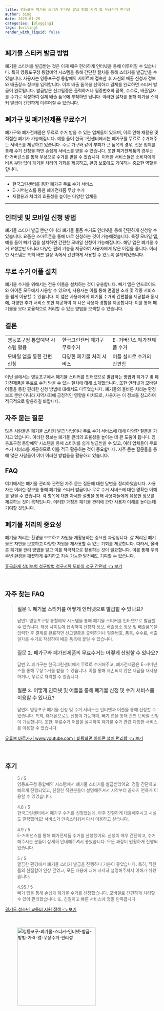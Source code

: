 ```yaml
---
title: 영등포구 폐기물 스티커 인터넷 발급 방법 가격 앱 무상수거 편리성
author: bing
date: 2025-01-29
categories: [Blogging]
tags: [writing]
render_with_liquid: false
---
```



<h2 id='폐기물 스티커 발급 방법'>폐기물 스티커 발급 방법</h2>

<p>폐기물 스티커를 발급받는 것은 이제 매우 편리하게 인터넷을 통해 이루어질 수 있습니다. 특히 영등포구청 통합예약 시스템을 통해 간단한 절차를 통해 스티커를 발급받을 수 있습니다. 사용자는 영등포구청 통합예약 사이트에 접속한 후 자신의 배출 신청자 정보와 배출장소 정보를 입력합니다. 이후 배출 품목을 선택하고 결제를 완료하면 스티커 발급이 완료됩니다. 발급받은 신고필증은 출력하거나 필증번호와 품목, 수수료, 배출일자를 수기로 작성하여 실제 배출 품목에 부착하면 됩니다. 이러한 절차를 통해 폐기물 스티커 발급이 간편하게 이루어질 수 있습니다.</p>

<h2 id='폐가구 및 폐가전제품 무료수거'>폐가구 및 폐가전제품 무료수거</h2>

<p>폐가구와 폐가전제품은 무료로 수거 받을 수 있는 업체들이 있으며, 이로 인해 재활용 및 적절한 폐기가 가능해집니다. 예를 들어 한국그린센터에서는 폐가구를 무료로 수거해주는 서비스를 제공하고 있습니다. 주로 가구와 같이 부피가 큰 품목의 경우, 전문 업체를 통해 수거 신청을 하면 손쉽게 서비스를 받을 수 있습니다. 또한 폐가전제품의 경우는 E-거버넌스를 통해 무상으로 수거를 받을 수 있습니다. 이러한 서비스들은 소비자에게 비용 부담 없이 폐기물 처리의 기회를 제공하고, 환경 보호에도 기여하는 중요한 역할을 합니다.</p>

<hr />

<ul>
    <li>한국그린센터를 통한 폐가구 무료 수거 서비스</li>
    <li>E-거버넌스를 통한 폐가전제품 무상 수거</li>
    <li>재활용과 처리의 효율성을 높이는 다양한 업체들</li>
</ul>

<hr />

<h2 id='인터넷 및 모바일 신청 방법'>인터넷 및 모바일 신청 방법</h2>

<p>폐기물 스티커 발급 뿐만 아니라 폐기물 물품 수거도 인터넷을 통해 간편하게 신청할 수 있습니다. 요즘은 스마트폰을 통해 바로 신청하는 것이 가능해졌습니다. 특정 모바일 앱, 예를 들어 빼기 앱을 설치하면 간편한 모바일 신청이 가능해집니다. 해당 앱은 폐기물 수거 요청뿐만 아니라 다양한 편의 기능을 제공하여 사용자에게 많은 이점을 줍니다. 이러한 시스템은 특히 바쁜 일상 속에서 간편하게 사용할 수 있도록 설계되었습니다.</p>

<h2 id='무료 수거 어플 설치'>무료 수거 어플 설치</h2>

<p>폐기물 수거를 위해서는 전용 어플을 설치하는 것이 유용합니다. 빼기 앱은 안드로이드와 아이폰 모두에서 사용할 수 있으며, 사용자는 이를 통해 면밀한 소개 및 각종 서비스를 쉽게 이용할 수 있습니다. 이 앱은 사용자에게 폐기물 수거의 간편함을 제공함과 동시에, 다양한 추가 서비스 또한 제공하여 더 나은 사용자 경험을 제공합니다. 이를 통해 폐기물을 보다 효율적으로 처리할 수 있는 방법을 모색할 수 있습니다.</p>

<h2 id='결론'>결론</h2>

<table>
    <tr>
        <td>영등포구청 통합예약 시스템 활용</td>
        <td>한국그린센터 폐가구 무료수거</td>
        <td>E-거버넌스 폐가전제품 수거</td>
    </tr>
    <tr>
        <td>모바일 앱을 통한 간편 신청</td>
        <td>다양한 폐기물 처리 서비스</td>
        <td>어플 설치로 수거의 간편함</td>
    </tr>
</table>

<p>이번 글에서는 영등포구에서 폐기물 스티커를 인터넷으로 발급하는 방법과 폐가구 및 폐가전제품을 무료로 수거 받을 수 있는 절차에 대해 소개했습니다. 또한 인터넷과 모바일 어플을 통한 편리한 신청 방법에 대해서도 다루었습니다. 폐기물의 올바른 처리는 환경 보호 뿐만 아니라 지역사회에 긍정적인 영향을 미치므로, 사용자는 이 정보를 참고하여 적극적으로 활용하길 바랍니다.</p>

<h2 id='자주 묻는 질문'>자주 묻는 질문</h2>

<p>많은 사람들은 폐기물 스티커 발급 방법이나 무료 수거 서비스에 대해 다양한 질문을 가지고 있습니다. 이러한 정보는 폐기물 관리의 효율성을 높이는 데 큰 도움이 됩니다. 영등포구청 통합예약 시스템을 통해 스티커를 쉽게 발급받을 수 있고, 여러 업체들이 무료 수거 서비스를 제공하므로 이를 적극 활용하는 것이 중요합니다. 자주 묻는 질문들을 통해 많은 사람들이 이미 이러한 방법들을 활용하고 있습니다.</p>

<h2 id='FAQ'>FAQ</h2>

<p>여기에서는 폐기물 관리와 관련된 자주 묻는 질문에 대한 답변을 정리하였습니다. 사용자는 이러한 정보를 통해 폐기물 스티커 발급이나 무료 수거 서비스에 대한 명확한 이해를 얻을 수 있습니다. 각 항목에 대한 자세한 설명을 통해 사용자들에게 유용한 정보를 제공하는 것이 목적입니다. 이러한 과정은 폐기물 관리에 관한 사용자 이해를 높이는데 기여할 것입니다.</p>

<h2 id='폐기물 처리의 중요성'>폐기물 처리의 중요성</h2>

<p>폐기물 처리는 환경을 보호하고 자원을 재활용하는 중요한 과정입니다. 잘 처리된 폐기물은 자연을 보호하고 다양한 자원을 재사용할 수 있는 기회를 제공합니다. 따라서, 올바른 폐기물 관리 방법을 알고 이를 적극적으로 활용하는 것이 필요합니다. 이를 통해 우리 주변 환경을 깨끗하게 유지하고 지속 가능한 발전에도 기여할 수 있습니다.</p>


<p><a class="click-button" title="흥국화재 실비보험 청구방법 청구서류 모바일 청구 간편성" href="https://blackassets.github.io/posts/%ED%9D%A5%EA%B5%AD%ED%99%94%EC%9E%AC-%EC%8B%A4%EB%B9%84%EB%B3%B4%ED%97%98-%EC%B2%AD%EA%B5%AC%EB%B0%A9%EB%B2%95-%EC%B2%AD%EA%B5%AC%EC%84%9C%EB%A5%98-%EB%AA%A8%EB%B0%94%EC%9D%BC-%EC%B2%AD%EA%B5%AC-%EA%B0%84%ED%8E%B8%EC%84%B1/" rel="dofollow">흥국화재 실비보험 청구방법 청구서류 모바일 청구 간편성 👈 보기</a></p><br>
<h2 id='자주_찾는_FAQ'>자주 찾는 FAQ</h2>
<div itemscope="" itemtype="https://schema.org/FAQPage"> 
<blockquote> 
<div itemscope="" itemprop="mainEntity" itemtype="https://schema.org/Question"> 
<h3 itemprop="name">질문 1. 폐기물 스티커를 어떻게 인터넷으로 발급할 수 있나요?</h3> 
<div itemscope="" itemprop="acceptedAnswer" itemtype="https://schema.org/Answer"> 
<span itemprop="text"> 
<p>답변1. 영등포구청 통합예약 시스템을 통해 폐기물 스티커를 인터넷으로 발급할 수 있습니다. 해당 사이트에 접속하여 신청자 정보, 배출장소 정보 및 배출품목을 입력한 후 결제를 완료하면 신고필증을 출력하거나 필증번호, 품목, 수수료, 배출일자를 수기로 작성하여 배출 품목에 붙일 수 있습니다.</p> 
</span> 
</div> 
</div> 

<div itemscope="" itemprop="mainEntity" itemtype="https://schema.org/Question"> 
<h3 itemprop="name">질문 2. 폐가구와 폐가전제품의 무료수거는 어떻게 신청할 수 있나요?</h3> 
<div itemscope="" itemprop="acceptedAnswer" itemtype="https://schema.org/Answer"> 
<span itemprop="text"> 
<p>답변 2. 폐가구는 한국그린센터에서 무료로 수거해주고, 폐가전제품은 E-거버넌스를 통해 무상수거를 받을 수 있습니다. 이를 통해 훼손되지 않은 제품을 재사용하거나, 무료로 처리할 수 있습니다.</p> 
</span> 
</div> 
</div> 

<div itemscope="" itemprop="mainEntity" itemtype="https://schema.org/Question"> 
<h3 itemprop="name">질문 3. 어떻게 인터넷 및 어플을 통해 폐기물 신청 및 수거 서비스를 이용할 수 있나요?</h3> 
<div itemscope="" itemprop="acceptedAnswer" itemtype="https://schema.org/Answer"> 
<span itemprop="text"> 
<p>답변3. 영등포구 폐기물 신청 및 수거 서비스는 인터넷과 어플을 통해 신청할 수 있습니다. 특히, 휴대폰으로도 신청이 가능하며, 빼기 앱을 통해 간편 모바일 신청이 가능합니다. 또한, 무료수거 어플을 설치하여 폐기물 수거 관련 다양한 서비스를 이용할 수 있습니다.</p> 
</span> 
</div> 
</div> 

</blockquote> 
</div>
<p><a class="click-button" title="유튜브 바로가기 www.youtube.comㅣ바탕화면 아이콘 설치 편리함" href="https://blackassets.github.io/posts/%EC%9C%A0%ED%8A%9C%EB%B8%8C-%EB%B0%94%EB%A1%9C%EA%B0%80%EA%B8%B0-www.youtube.com%E3%85%A3%EB%B0%94%ED%83%95%ED%99%94%EB%A9%B4-%EC%95%84%EC%9D%B4%EC%BD%98-%EC%84%A4%EC%B9%98-%ED%8E%B8%EB%A6%AC%ED%95%A8/" rel="dofollow">유튜브 바로가기 www.youtube.comㅣ바탕화면 아이콘 설치 편리함 👈 보기</a></p><br>
<h2 id='후기'>후기</h2>
<div itemscope itemtype="https://schema.org/Product">
  <blockquote>
  <div itemprop="review" itemscope itemtype="https://schema.org/Review">
      <div itemprop="reviewRating" itemscope itemtype="https://schema.org/Rating"> <span itemprop="ratingValue">5</span> / <span itemprop="bestRating">5</span> </div>
      <span itemprop="reviewBody">영등포구청 통합예약 시스템에서 폐기물 스티커를 발급받았어요. 정말 간단하고 빠르게 진행되었고, 친절한 직원분들이 설명해주셔서 시작부터 끝까지 편하게 이용할 수 있었습니다.</span>
  </div>
  <br>
  <div itemprop="review" itemscope itemtype="https://schema.org/Review">
      <div itemprop="reviewRating" itemscope itemtype="https://schema.org/Rating"> <span itemprop="ratingValue">4.8</span> / <span itemprop="bestRating">5</span> </div>
      <span itemprop="reviewBody">한국그린센터에서 폐가구 수거를 신청했는데, 아주 친절하게 대응해주시고 시설도 깔끔했어요! 서비스가 만족스러워서 다시 이용하고 싶습니다.</span>
  </div>
  <br>
  <div itemprop="review" itemscope itemtype="https://schema.org/Review">
      <div itemprop="reviewRating" itemscope itemtype="https://schema.org/Rating"> <span itemprop="ratingValue">4.9</span> / <span itemprop="bestRating">5</span> </div>
      <span itemprop="reviewBody">E-거버넌스를 통해 폐가전제품 수거를 신청했어요. 신청이 매우 간단하고, 수거해주시는 분들이 상세히 안내해주셔서 좋았습니다. 모든 과정이 원활하게 진행되었습니다.</span>
  </div>
  <br>
  <div itemprop="review" itemscope itemtype="https://schema.org/Review">
      <div itemprop="reviewRating" itemscope itemtype="https://schema.org/Rating"> <span itemprop="ratingValue">5</span> / <span itemprop="bestRating">5</span> </div>
      <span itemprop="reviewBody">깔끔한 환경에서 폐기물 스티커 발급을 진행하니 기분이 좋았습니다. 특히, 직원들의 친절함이 인상 깊었고, 모든 내용에 대해 자세히 설명해주셔서 이해가 쉬웠습니다.</span>
  </div>
  <br>
  <div itemprop="review" itemscope itemtype="https://schema.org/Review">
      <div itemprop="reviewRating" itemscope itemtype="https://schema.org/Rating"> <span itemprop="ratingValue">4.95</span> / <span itemprop="bestRating">5</span> </div>
      <span itemprop="reviewBody">빼기 앱을 통해 손쉽게 폐기물 수거를 신청했습니다. 모바일로 간편하게 처리할 수 있어 편리했습니다. 또, 친절하고 빠른 서비스에 정말 만족합니다.</span>
  </div>
  </blockquote>
</div>
<p><a class="click-button" title="경기도 청소년 교통비 지원 정책" href="https://blackassets.github.io/posts/%EA%B2%BD%EA%B8%B0%EB%8F%84-%EC%B2%AD%EC%86%8C%EB%85%84-%EA%B5%90%ED%86%B5%EB%B9%84-%EC%A7%80%EC%9B%90-%EC%A0%95%EC%B1%85/" rel="dofollow">경기도 청소년 교통비 지원 정책 👈 보기</a></p><br>
<figure class="image"><img src="https://blackassets.github.io/assets/img/thumbnail/영등포구-폐기물-스티커-인터넷-발급-방법-가격-앱-무상수거-편리성.webp" alt="영등포구-폐기물-스티커-인터넷-발급-방법-가격-앱-무상수거-편리성" width="256" height="256"></figure>